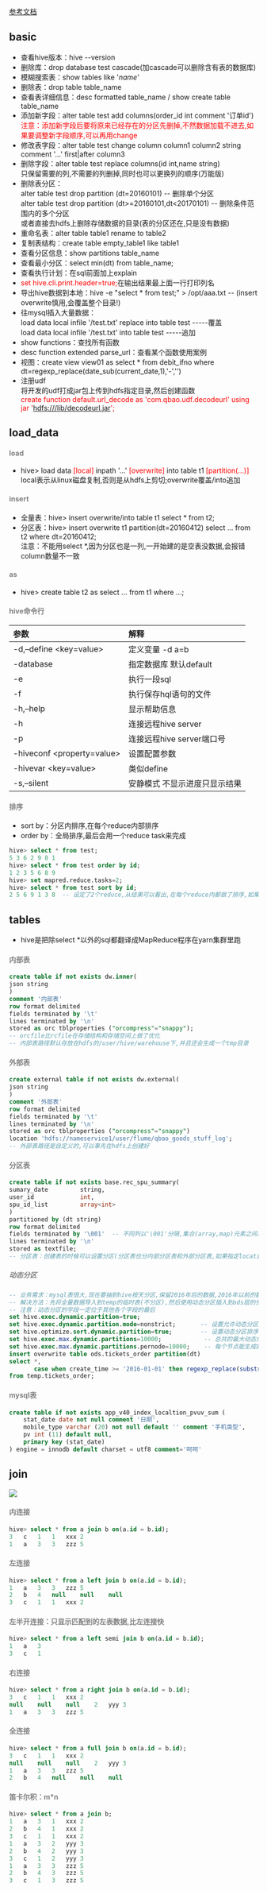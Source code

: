 [参考文档](http://www.cnblogs.com/hpucode/p/5204871.html)  
## basic
- 查看hive版本：hive --version
- 删除库：drop database test cascade(加cascade可以删除含有表的数据库)
- 模糊搜索表：show tables like '*name*'  
- 删除表：drop table table_name  
- 查看表详细信息：desc formatted table_name / show create table table_name    
- 添加新字段：alter table test add columns(order_id int comment '订单id')  
<font color=red>注意：添加新字段后要将原来已经存在的分区先删掉,不然数据加载不进去,如果要调整新字段顺序,可以再用change</font>    
- 修改表字段：alter table test change column column1 column2 string comment '...' first|after column3  
- 删除字段：alter table test replace columns(id int,name string)  
只保留需要的列,不需要的列删掉,同时也可以更换列的顺序(万能版)  
- 删除表分区：  
alter table test drop partition (dt=20160101)  -- 删除单个分区  
alter table test drop partition (dt>=20160101,dt<20170101) -- 删除条件范围内的多个分区  
或者直接去hdfs上删除存储数据的目录(表的分区还在,只是没有数据)  
- 重命名表：alter table table1 rename to table2  
- 复制表结构：create table empty_table1 like table1  
- 查看分区信息：show partitions table_name  
- 查看最小分区：select min(dt) from table_name;
- 查看执行计划：在sql前面加上explain  
- <font color=red>set hive.cli.print.header=true;</font>在输出结果最上面一行打印列名  
- 导出hive数据到本地：hive -e "select * from test;" > /opt/aaa.txt -- (insert overwrite慎用,会覆盖整个目录!)  
- 往mysql插入大量数据：  
load data local infile '/test.txt' replace into table test 	-----覆盖  
load data local infile '/test.txt' into table test          -----追加  
- show functions：查找所有函数  
- desc function extended parse_url：查看某个函数使用案例  
- 视图：create view view01 as select * from debit_ifno where dt=regexp_replace(date_sub(current_date,1),'-','')  
- 注册udf  
将开发的udf打成jar包上传到hdfs指定目录,然后创建函数  
<font color=red>create function default.url_decode as 'com.qbao.udf.decodeurl' using jar '<hdfs:///lib/decodeurl.jar>';</font>  
## load_data
#### <font color=gray>load</font>
- hive> load data <font color=red>[local]</font> inpath '...' <font color=red>[overwrite]</font> into table t1 <font color=red>[partition(...)]</font>      
local表示从linux磁盘复制,否则是从hdfs上剪切;overwrite覆盖/into追加  
#### <font color=gray>insert</font>
- 全量表：hive> insert overwrite/into table t1 select * from t2;
- 分区表：hive> insert overwrite t1 partition(dt=20160412) select ... from t2 where dt=20160412;  
注意：不能用select *,因为分区也是一列,一开始建的是空表没数据,会报错column数量不一致 
#### <font color=gray>as</font>
- hive> create table t2 as select ... from t1 where ...;
#### <font color=gray>hive命令行</font>

| 参数                      | 解释                        |
|:-------------------------|:----------------------------|
|-d,–define <key=value>    |定义变量 -d a=b               |
|-database <databasename>   |指定数据库 默认default         |
|-e <quoted-query-string>   |执行一段sql                   |
|-f <filename>              |执行保存hql语句的文件           |
|-h,–help                  |显示帮助信息                   |
|-h <hostname>              |连接远程hive server           |
|-p <port>                  |连接远程hive server端口号      |
|-hiveconf <property=value> |设置配置参数                   |
|-hivevar <key=value>       |类似define                    |
|-s,–silent                |安静模式 不显示进度只显示结果     |
#### <font color=gray>排序</font>  
- sort by：分区内排序,在每个reduce内部排序
- order by：全局排序,最后会用一个reduce task来完成  
```sql
hive> select * from test;  
5 3 6 2 9 8 1  
hive> select * from test order by id;  
1 2 3 5 6 8 9  
hive> set mapred.reduce.tasks=2;  
hive> select * from test sort by id;  
2 5 6 9 1 3 8  -- 设定了2个reduce,从结果可以看出,在每个reduce内都做了排序,如果reduce数为1,那么两者结果是一样的  
```
## tables
- hive是把除select *以外的sql都翻译成MapReduce程序在yarn集群里跑  
#### <font color=gray>内部表</font>
```sql
create table if not exists dw.inner(  
json string  
)  
comment '内部表'  
row format delimited  
fields terminated by '\t'  
lines terminated by '\n'  
stored as orc tblproperties ("orcompress"="snappy");  
-- orcfile比rcfile在存储结构和存储空间上做了优化
-- 内部表路径默认存放在hdfs的/user/hive/warehouse下,并且还会生成一个tmp目录
```  
#### <font color=gray>外部表</font>  
```sql
create external table if not exists dw.external(
json string  
)  
comment '外部表'  
row format delimited  
fields terminated by '\t'  
lines terminated by '\n'  
stored as orc tblproperties ("orcompress"="snappy")  
location 'hdfs://nameservice1/user/flume/qbao_goods_stuff_log';
-- 外部表路径是自定义的,可以事先在hdfs上创建好
```
#### <font color=gray>分区表</font>  
```sql
create table if not exists base.rec_spu_summary(  
sumary_date         string,  
user_id             int,  
spu_id_list         array<int>  
)  
partitioned by (dt string)  
row format delimited  
fields terminated by '\001'  -- 不同列以'\001'分隔,集合(array,map)元素之间以'\002'分隔,map中key和value以'\003'分隔;  
lines terminated by '\n'  
stored as textfile;  
-- 分区表：创建表的时候可以设置分区(分区表也分内部分区表和外部分区表,如果指定location就是外部分区表)  
```
##### <font color=gray>动态分区</font>
```sql
-- 业务需求：mysql表很大,现在要抽到hive按天分区,保留2016年后的数据,2016年以前的数据都放到20151231这个分区里
-- 解决方法：先将全量数据导入到temp的临时表(不分区),然后使用动态分区插入到ods层的分区表中
-- 注意：动态分区的字段一定位于其他各个字段的最后
set hive.exec.dynamic.partition=true;
set hive.exec.dynamic.partition.mode=nonstrict;       -- 设置允许动态分区 
set hive.optimize.sort.dynamic.partition=true;        -- 设置动态分区排序优化 
set hive.exec.max.dynamic.partitions=10000;            -- 总共的最大动态分区数  
set hive.exec.max.dynamic.partitions.pernode=10000;    -- 每个节点能生成的最大分区数  
insert overwrite table ods.tickets_order partition(dt)
select *,  
       case when create_time >= '2016-01-01' then regexp_replace(substr(create_time,0,10),'-','') else 20151231 end
from temp.tickets_order;
```
#### <font color=gray>mysql表</font>
```sql
create table if not exists app_v40_index_localtion_pvuv_sum (
	stat_date date not null comment '日期',  
	mobile_type varchar (20) not null default '' comment '手机类型',  
	pv int (11) default null,  
	primary key (stat_date)  
) engine = innodb default charset = utf8 comment='呵呵'  
```
## join 
![](images/join.png)  
#### <font color=gray>内连接</font>
```sql  
hive> select * from a join b on(a.id = b.id);  
3   c   1   1   xxx 2  
1   a   3   3   zzz 5  
```
#### <font color=gray>左连接</font>  
```sql
hive> select * from a left join b on(a.id = b.id);  
1   a   3   3   zzz 5  
2   b   4   null    null    null  
3   c   1   1   xxx 2  
```
#### <font color=gray>左半开连接：只显示匹配到的左表数据,比左连接快</font>  
```sql
hive> select * from a left semi join b on(a.id = b.id);  
1   a   3  
3   c   1  
```
#### <font color=gray>右连接</font>  
```sql
hive> select * from a right join b on(a.id = b.id);  
3   c   1   1   xxx 2  
null    null    null    2   yyy 3  
1   a   3   3   zzz 5  
```
#### <font color=gray>全连接</font>
```sql  
hive> select * from a full join b on(a.id = b.id);  
3   c   1   1   xxx 2  
null    null    null    2   yyy 3  
1   a   3   3   zzz 5  
2   b   4   null    null    null  
```
#### <font color=gray>笛卡尔积：m*n</font>  
```sql
hive> select * from a join b;  
1   a   3   1   xxx 2  
2   b   4   1   xxx 2  
3   c   1   1   xxx 2  
1   a   3   2   yyy 3  
2   b   4   2   yyy 3  
3   c   1   2   yyy 3  
1   a   3   3   zzz 5  
2   b   4   3   zzz 5  
3   c   1   3   zzz 5  
```
